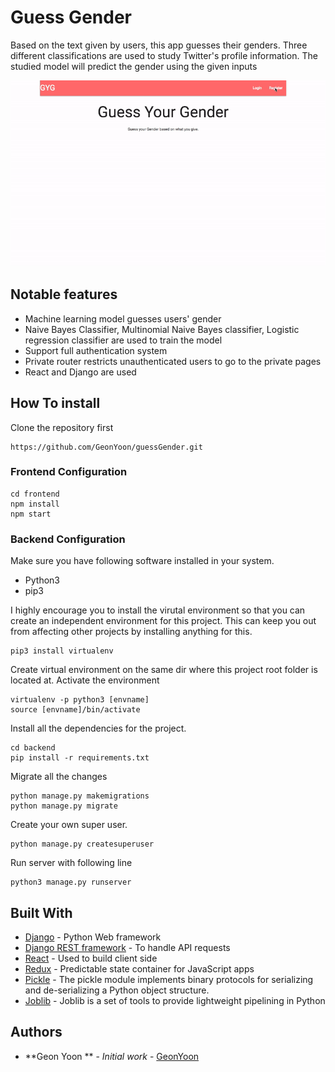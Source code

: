 # Guess  Gender

Based on the text given by users, this app guesses their genders. Three different classifications are used to study Twitter's profile information. The studied model will predict the gender using the given inputs

![](guess_gif.gif)

## Notable features
- Machine learning model guesses users' gender 
- Naive Bayes Classifier, Multinomial Naive Bayes classifier, Logistic regression classifier are used to train the model 
- Support full authentication system 
- Private router restricts unauthenticated users to go to the private pages
- React and Django are used

## How To install
Clone the repository first
```
https://github.com/GeonYoon/guessGender.git
```

### Frontend Configuration
```
cd frontend
npm install 
npm start 
```

### Backend Configuration
Make sure you have following software installed in your system. 
* Python3
* pip3

I highly encourage you to install the virutal environment so that you can create an independent environment
for this project. This can keep you out from affecting other projects by installing anything for this. 
```
pip3 install virtualenv 
```
Create virtual environment on the same dir where this project root folder is located at. 
Activate the environment
```
virtualenv -p python3 [envname]
source [envname]/bin/activate 
```
Install all the dependencies for the project.
```
cd backend
pip install -r requirements.txt
```
Migrate all the changes
```
python manage.py makemigrations
python manage.py migrate
```
Create your own super user.
```
python manage.py createsuperuser
```
Run server with following line
```
python3 manage.py runserver
```

## Built With

* [Django](https://www.djangoproject.com) - Python Web framework
* [Django REST framework](https://www.django-rest-framework.org) - To handle API requests
* [React](https://reactjs.org/) - Used to build client side
* [Redux](http://redux.js.org/docs/basics/UsageWithReact.html) - Predictable state container for JavaScript apps
* [Pickle](https://docs.python.org/3/library/pickle.html) - The pickle module implements binary protocols for serializing and de-serializing a Python object structure.
* [Joblib](https://pypi.org/project/joblib/) - Joblib is a set of tools to provide lightweight pipelining in Python

## Authors
* **Geon Yoon ** - *Initial work* - [GeonYoon](https://github.com/GeonYoon)

